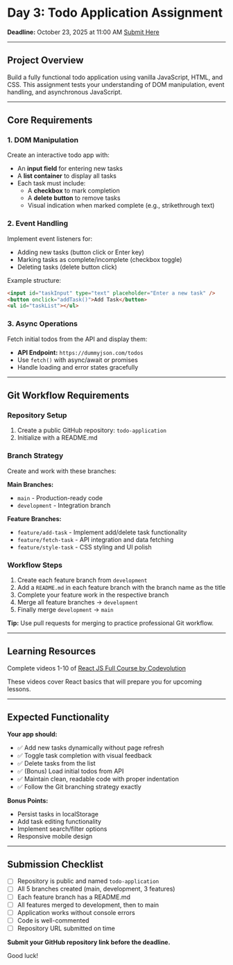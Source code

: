 # Day 3: Todo Application Assignment

**Deadline:** October 23, 2025 at 11:00 AM
[Submit Here](https://abhimanyujha-workspace.notion.site/2940cc69f2ab80198533d18e4c8b9938?pvs=105)

---

## Project Overview

Build a fully functional todo application using vanilla JavaScript, HTML, and CSS. This assignment tests your understanding of DOM manipulation, event handling, and asynchronous JavaScript.

---

## Core Requirements

### 1. **DOM Manipulation**

Create an interactive todo app with:

- An **input field** for entering new tasks
- A **list container** to display all tasks
- Each task must include:
  - A **checkbox** to mark completion
  - A **delete button** to remove tasks
  - Visual indication when marked complete (e.g., strikethrough text)

### 2. **Event Handling**

Implement event listeners for:

- Adding new tasks (button click or Enter key)
- Marking tasks as complete/incomplete (checkbox toggle)
- Deleting tasks (delete button click)

Example structure:

```html
<input id="taskInput" type="text" placeholder="Enter a new task" />
<button onclick="addTask()">Add Task</button>
<ul id="taskList"></ul>
```

### 3. **Async Operations**

Fetch initial todos from the API and display them:

- **API Endpoint:** `https://dummyjson.com/todos`
- Use `fetch()` with async/await or promises
- Handle loading and error states gracefully

---

## Git Workflow Requirements

### Repository Setup

1. Create a public GitHub repository: `todo-application`
2. Initialize with a README.md

### Branch Strategy

Create and work with these branches:

**Main Branches:**

- `main` - Production-ready code
- `development` - Integration branch

**Feature Branches:**

- `feature/add-task` - Implement add/delete task functionality
- `feature/fetch-task` - API integration and data fetching
- `feature/style-task` - CSS styling and UI polish

### Workflow Steps

1. Create each feature branch from `development`
2. Add a `README.md` in each feature branch with the branch name as the title
3. Complete your feature work in the respective branch
4. Merge all feature branches → `development`
5. Finally merge `development` → `main`

**Tip:** Use pull requests for merging to practice professional Git workflow.

---

## Learning Resources

Complete videos 1-10 of [React JS Full Course by Codevolution](https://youtube.com/playlist?list=PLC3y8-rFHvwgg3vaYJgHGnModB54rxOk3&si=ZOTpbX8zSJNYpRaw)

These videos cover React basics that will prepare you for upcoming lessons.

---

## Expected Functionality

**Your app should:**

- ✅ Add new tasks dynamically without page refresh
- ✅ Toggle task completion with visual feedback
- ✅ Delete tasks from the list
- ✅ (Bonus) Load initial todos from API
- ✅ Maintain clean, readable code with proper indentation
- ✅ Follow the Git branching strategy exactly

**Bonus Points:**

- Persist tasks in localStorage
- Add task editing functionality
- Implement search/filter options
- Responsive mobile design

---

## Submission Checklist

- [ ] Repository is public and named `todo-application`
- [ ] All 5 branches created (main, development, 3 features)
- [ ] Each feature branch has a README.md
- [ ] All features merged to development, then to main
- [ ] Application works without console errors
- [ ] Code is well-commented
- [ ] Repository URL submitted on time

**Submit your GitHub repository link before the deadline.**

Good luck!
